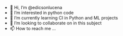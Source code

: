 - 👋 Hi, I’m @edicsonlucena
- 👀 I’m interested in python code
- 🌱 I’m currently learning CI in Python and ML projects
- 💞️ I’m looking to collaborate on in this subject
- 📫 How to reach me ...

<!---
edicsonlucena/edicsonlucena is a ✨ special ✨ repository because its `README.md` (this file) appears on your GitHub profile.
You can click the Preview link to take a look at your changes.
--->
